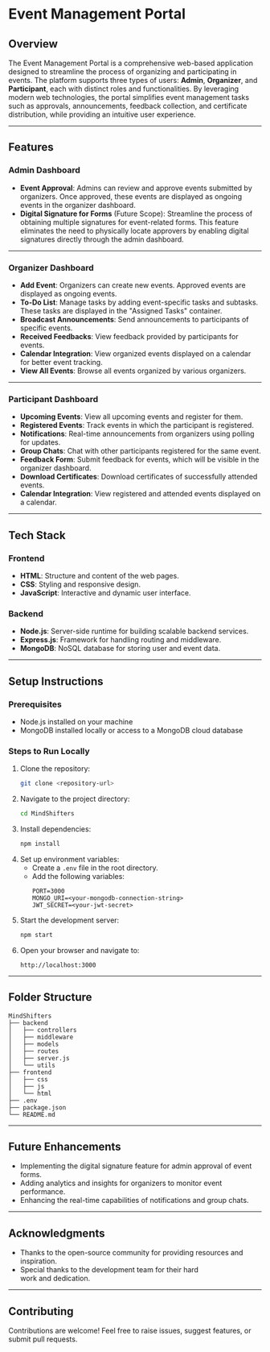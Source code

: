 # Event Management Portal

## Overview
The Event Management Portal is a comprehensive web-based application designed to streamline the process of organizing and participating in events. The platform supports three types of users: **Admin**, **Organizer**, and **Participant**, each with distinct roles and functionalities. By leveraging modern web technologies, the portal simplifies event management tasks such as approvals, announcements, feedback collection, and certificate distribution, while providing an intuitive user experience.

---

## Features

### **Admin Dashboard**
- **Event Approval**: Admins can review and approve events submitted by organizers. Once approved, these events are displayed as ongoing events in the organizer dashboard.
- **Digital Signature for Forms** (Future Scope): Streamline the process of obtaining multiple signatures for event-related forms. This feature eliminates the need to physically locate approvers by enabling digital signatures directly through the admin dashboard.

---

### **Organizer Dashboard**
- **Add Event**: Organizers can create new events. Approved events are displayed as ongoing events.
- **To-Do List**: Manage tasks by adding event-specific tasks and subtasks. These tasks are displayed in the "Assigned Tasks" container.
- **Broadcast Announcements**: Send announcements to participants of specific events.
- **Received Feedbacks**: View feedback provided by participants for events.
- **Calendar Integration**: View organized events displayed on a calendar for better event tracking.
- **View All Events**: Browse all events organized by various organizers.

---

### **Participant Dashboard**
- **Upcoming Events**: View all upcoming events and register for them.
- **Registered Events**: Track events in which the participant is registered.
- **Notifications**: Real-time announcements from organizers using polling for updates.
- **Group Chats**: Chat with other participants registered for the same event.
- **Feedback Form**: Submit feedback for events, which will be visible in the organizer dashboard.
- **Download Certificates**: Download certificates of successfully attended events.
- **Calendar Integration**: View registered and attended events displayed on a calendar.

---

## Tech Stack

### **Frontend**
- **HTML**: Structure and content of the web pages.
- **CSS**: Styling and responsive design.
- **JavaScript**: Interactive and dynamic user interface.

### **Backend**
- **Node.js**: Server-side runtime for building scalable backend services.
- **Express.js**: Framework for handling routing and middleware.
- **MongoDB**: NoSQL database for storing user and event data.

---

## Setup Instructions

### Prerequisites
- Node.js installed on your machine
- MongoDB installed locally or access to a MongoDB cloud database

### Steps to Run Locally
1. Clone the repository:
   ```bash
   git clone <repository-url>
   ```
2. Navigate to the project directory:
   ```bash
   cd MindShifters
   ```
3. Install dependencies:
   ```bash
   npm install
   ```
4. Set up environment variables:
   - Create a `.env` file in the root directory.
   - Add the following variables:
     ```env
     PORT=3000
     MONGO_URI=<your-mongodb-connection-string>
     JWT_SECRET=<your-jwt-secret>
     ```
5. Start the development server:
   ```bash
   npm start
   ```
6. Open your browser and navigate to:
   ```
   http://localhost:3000
   ```

---

## Folder Structure
```
MindShifters
├── backend
│   ├── controllers
│   ├── middleware
│   ├── models
│   ├── routes
│   ├── server.js
│   └── utils
├── frontend
│   ├── css
│   ├── js
│   └── html
├── .env
├── package.json
└── README.md
```

---

## Future Enhancements
- Implementing the digital signature feature for admin approval of event forms.
- Adding analytics and insights for organizers to monitor event performance.
- Enhancing the real-time capabilities of notifications and group chats.

---

## Acknowledgments
- Thanks to the open-source community for providing resources and inspiration.
- Special thanks to the development team for their hard work and dedication.

---

## Contributing
Contributions are welcome! Feel free to raise issues, suggest features, or submit pull requests.



